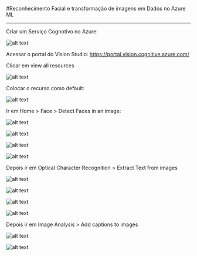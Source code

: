 
#Reconhecimento Facial e transformação de imagens em Dados no Azure ML

---

Criar um Serviço Cognotivo no Azure:

![alt text](image-9.png)



Acessar o portal do Vision Studio: https://portal.vision.cognitive.azure.com/

Clicar em view all resources

![alt text](image-11.png)

Colocar o recurso como default:

![alt text](image-12.png)

Ir em Home > Face > Detect Faces in an image:

![alt text](image-13.png)

![alt text](image-14.png)

![alt text](image-15.png)

![alt text](image-16.png)

Depois ir em Optical Character Recognition > Extract Text from images

![alt text](image-17.png)

![alt text](image-18.png)

![alt text](image-19.png)

![alt text](image-20.png)

Depois ir em Image Analysis > Add captions to images

![alt text](image-21.png)



![alt text](image-23.png)



